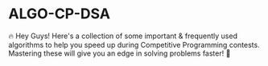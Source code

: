 # ALGO-CP-DSA

🔥 Hey Guys! Here's a collection of some important & frequently used algorithms to help you speed up during Competitive Programming contests. Mastering these will give you an edge in solving problems faster! 🚀
